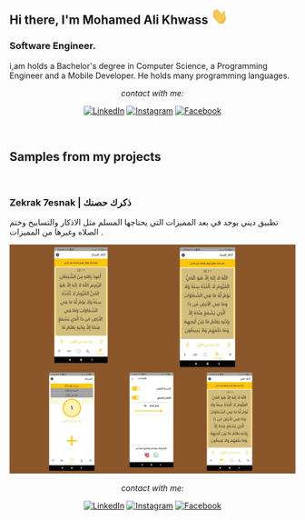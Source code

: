 <h2> Hi there, I'm Mohamed Ali Khwass <img src="https://github.com/ABSphreak/ABSphreak/blob/master/gifs/Hi.gif" width="30px"></h2>

<div align="center" width="50">

</div>

### Software Engineer. <br>
i,am holds a Bachelor's degree in Computer Science, a Programming Engineer and a Mobile Developer. He holds many programming languages.


<div align="center">

<i>contact with me:</i><br>

<a href="https://www.linkedin.com/in/mohamedalikhwass/" target="_blank"><img src="https://img.shields.io/badge/LinkedIn-%230077B5.svg?&style=flat-square&logo=linkedin&logoColor=white" alt="LinkedIn"></a>
<a href="https://www.instagram.com/mo7amed.5wass/" target="_blank"><img src="https://img.shields.io/badge/Instagram-%23E4405F.svg?&style=flat-square&logo=instagram&logoColor=white" alt="Instagram"></a>
<a href="https://www.facebook.com/mo7amed3li5wass/" target="_blank"><img src="https://img.shields.io/badge/Facebook-%231877F2.svg?&style=flat-square&logo=facebook&logoColor=white" alt="Facebook"></a>


</div>
<br>
<h2> Samples from my projects </h2>
</div>
<br>

### Zekrak 7esnak | ذكرك حصنك <br>
تطبيق ديني يوجد في بعد المميزات التي يحتاجها المسلم مثل الاذكار والتسابيح وختم الصلاه وغيرها من المميزات .
<br>
<div align="right">
<img src="zekrak7esnak.png.jpeg" ">
<div align="center">

<i>contact with me:</i><br>

<a href="https://www.linkedin.com/in/mohamedalikhwass/" target="_blank"><img src="https://img.shields.io/badge/LinkedIn-%230077B5.svg?&style=flat-square&logo=linkedin&logoColor=white" alt="LinkedIn"></a>
<a href="https://www.instagram.com/mo7amed.5wass/" target="_blank"><img src="https://img.shields.io/badge/Instagram-%23E4405F.svg?&style=flat-square&logo=instagram&logoColor=white" alt="Instagram"></a>
<a href="https://www.facebook.com/mo7amed3li5wass/" target="_blank"><img src="https://img.shields.io/badge/Facebook-%231877F2.svg?&style=flat-square&logo=facebook&logoColor=white" alt="Facebook"></a>


</div>
